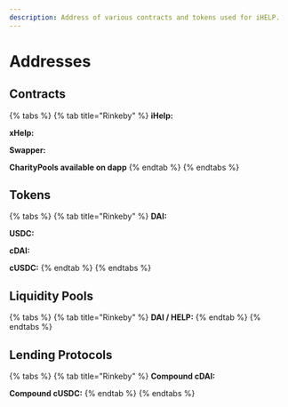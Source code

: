```yaml
---
description: Address of various contracts and tokens used for iHELP.
---
```


# Addresses

## Contracts

{% tabs %}
{% tab title="Rinkeby" %}
**iHelp:**

**xHelp:**

**Swapper:**

**CharityPools available on dapp**
{% endtab %}
{% endtabs %}

## Tokens

{% tabs %}
{% tab title="Rinkeby" %}
**DAI:**

**USDC:**

**cDAI:**

**cUSDC:**
{% endtab %}
{% endtabs %}

## Liquidity Pools

{% tabs %}
{% tab title="Rinkeby" %}
**DAI / HELP:**
{% endtab %}
{% endtabs %}

## Lending Protocols

{% tabs %}
{% tab title="Rinkeby" %}
**Compound cDAI:**

**Compound cUSDC:**
{% endtab %}
{% endtabs %}
